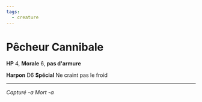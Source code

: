 ```yaml
---
tags:
  - creature
---
```

# Pêcheur Cannibale

**HP** 4, **Morale** 6, **pas d'armure**

**Harpon** D6
**Spécial** Ne craint pas le froid

---
*Capturé -a*
*Mort -a*